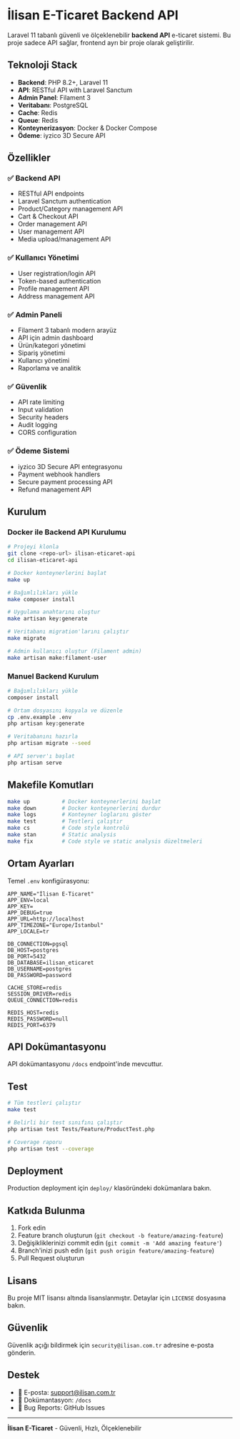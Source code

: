 # İlisan E-Ticaret Backend API

Laravel 11 tabanlı güvenli ve ölçeklenebilir **backend API** e-ticaret sistemi. Bu proje sadece API sağlar, frontend ayrı bir proje olarak geliştirilir.

## Teknoloji Stack

-   **Backend**: PHP 8.2+, Laravel 11
-   **API**: RESTful API with Laravel Sanctum
-   **Admin Panel**: Filament 3
-   **Veritabanı**: PostgreSQL
-   **Cache**: Redis
-   **Queue**: Redis
-   **Konteynerizasyon**: Docker & Docker Compose
-   **Ödeme**: iyzico 3D Secure API

## Özellikler

### ✅ Backend API

-   RESTful API endpoints
-   Laravel Sanctum authentication
-   Product/Category management API
-   Cart & Checkout API
-   Order management API
-   User management API
-   Media upload/management API

### ✅ Kullanıcı Yönetimi

-   User registration/login API
-   Token-based authentication
-   Profile management API
-   Address management API

### ✅ Admin Paneli

-   Filament 3 tabanlı modern arayüz
-   API için admin dashboard
-   Ürün/kategori yönetimi
-   Sipariş yönetimi
-   Kullanıcı yönetimi
-   Raporlama ve analitik

### ✅ Güvenlik

-   API rate limiting
-   Input validation
-   Security headers
-   Audit logging
-   CORS configuration

### ✅ Ödeme Sistemi

-   iyzico 3D Secure API entegrasyonu
-   Payment webhook handlers
-   Secure payment processing API
-   Refund management API

## Kurulum

### Docker ile Backend API Kurulumu

```bash
# Projeyi klonla
git clone <repo-url> ilisan-eticaret-api
cd ilisan-eticaret-api

# Docker konteynerlerini başlat
make up

# Bağımlılıkları yükle
make composer install

# Uygulama anahtarını oluştur
make artisan key:generate

# Veritabanı migration'larını çalıştır
make migrate

# Admin kullanıcı oluştur (Filament admin)
make artisan make:filament-user
```

### Manuel Backend Kurulum

```bash
# Bağımlılıkları yükle
composer install

# Ortam dosyasını kopyala ve düzenle
cp .env.example .env
php artisan key:generate

# Veritabanını hazırla
php artisan migrate --seed

# API server'ı başlat
php artisan serve
```

## Makefile Komutları

```bash
make up          # Docker konteynerlerini başlat
make down        # Docker konteynerlerini durdur
make logs        # Konteyner loglarını göster
make test        # Testleri çalıştır
make cs          # Code style kontrolü
make stan        # Static analysis
make fix         # Code style ve static analysis düzeltmeleri
```

## Ortam Ayarları

Temel `.env` konfigürasyonu:

```env
APP_NAME="İlisan E-Ticaret"
APP_ENV=local
APP_KEY=
APP_DEBUG=true
APP_URL=http://localhost
APP_TIMEZONE="Europe/Istanbul"
APP_LOCALE=tr

DB_CONNECTION=pgsql
DB_HOST=postgres
DB_PORT=5432
DB_DATABASE=ilisan_eticaret
DB_USERNAME=postgres
DB_PASSWORD=password

CACHE_STORE=redis
SESSION_DRIVER=redis
QUEUE_CONNECTION=redis

REDIS_HOST=redis
REDIS_PASSWORD=null
REDIS_PORT=6379
```

## API Dokümantasyonu

API dokümantasyonu `/docs` endpoint'inde mevcuttur.

## Test

```bash
# Tüm testleri çalıştır
make test

# Belirli bir test sınıfını çalıştır
php artisan test Tests/Feature/ProductTest.php

# Coverage raporu
php artisan test --coverage
```

## Deployment

Production deployment için `deploy/` klasöründeki dokümanlara bakın.

## Katkıda Bulunma

1. Fork edin
2. Feature branch oluşturun (`git checkout -b feature/amazing-feature`)
3. Değişikliklerinizi commit edin (`git commit -m 'Add amazing feature'`)
4. Branch'inizi push edin (`git push origin feature/amazing-feature`)
5. Pull Request oluşturun

## Lisans

Bu proje MIT lisansı altında lisanslanmıştır. Detaylar için `LICENSE` dosyasına bakın.

## Güvenlik

Güvenlik açığı bildirmek için `security@ilisan.com.tr` adresine e-posta gönderin.

## Destek

-   📧 E-posta: support@ilisan.com.tr
-   📝 Dokümantasyon: `/docs`
-   🐛 Bug Reports: GitHub Issues

---

**İlisan E-Ticaret** - Güvenli, Hızlı, Ölçeklenebilir
